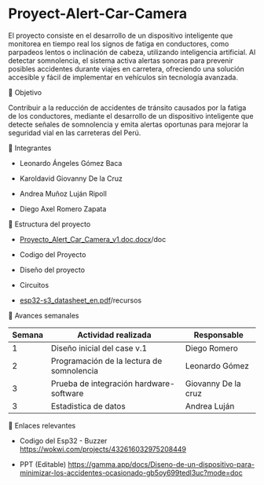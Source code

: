 # Proyect-Alert-Car-Camera
El proyecto consiste en el desarrollo de un dispositivo inteligente que monitorea en tiempo real los signos de fatiga en conductores, como parpadeos lentos o inclinación de cabeza, utilizando inteligencia artificial. Al detectar somnolencia, el sistema activa alertas sonoras para prevenir posibles accidentes durante viajes en carretera, ofreciendo una solución accesible y fácil de implementar en vehículos sin tecnología avanzada.

🎯 Objetivo

Contribuir a la reducción de accidentes de tránsito causados por la fatiga de los conductores, mediante el desarrollo de un dispositivo inteligente que detecte señales de somnolencia y emita alertas oportunas para mejorar la seguridad vial en las carreteras del Perú.

👥 Integrantes

- Leonardo Ángeles Gómez Baca

-	Karoldavid Giovanny De la Cruz 

- Andrea Muñoz Luján Ripoll 

-	Diego Axel Romero Zapata

 📁 Estructura del proyecto

- [Proyecto_Alert_Car_Camera_v1.doc.docx](https://github.com/user-attachments/files/20845733/Proyecto_Alert_Car_Camera_v1.doc.docx)/doc

- Codigo del Proyecto

- Diseño del proyecto

- Circuitos

- [esp32-s3_datasheet_en.pdf](https://github.com/user-attachments/files/20845739/esp32-s3_datasheet_en.pdf)/recursos

📅 Avances semanales

| Semana | Actividad realizada | Responsable |
|--------|--------------------------------------|-------------|
| 1 | Diseño inicial del case v.1 | Diego Romero |
| 2 | Programación de la lectura de somnolencia | Leonardo Gómez |
| 3 | Prueba de integración hardware-software | Giovanny De la cruz |
| 3 | Estadistica de datos | Andrea Luján |

🔗 Enlaces relevantes

- Codigo del Esp32 - Buzzer https://wokwi.com/projects/432616032975208449

- PPT (Editable) https://gamma.app/docs/Diseno-de-un-dispositivo-para-minimizar-los-accidentes-ocasionado-gb5oy699tedl3uc?mode=doc
